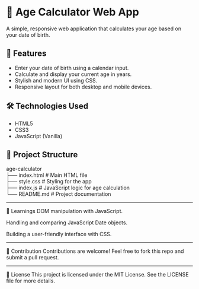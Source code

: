# 🎂 Age Calculator Web App

A simple, responsive web application that calculates your age based on your date of birth.

## 🚀 Features

- Enter your date of birth using a calendar input.
- Calculate and display your current age in years.
- Stylish and modern UI using CSS.
- Responsive layout for both desktop and mobile devices.


## 🛠️ Technologies Used

- HTML5
- CSS3
- JavaScript (Vanilla)

## 📁 Project Structure

age-calculator\
├── index.html # Main HTML file\
├── style.css # Styling for the app\
├── index.js # JavaScript logic for age calculation\
└── README.md # Project documentation

---

🧠 Learnings
DOM manipulation with JavaScript.

Handling and comparing JavaScript Date objects.

Building a user-friendly interface with CSS.

---

🙌 Contribution
Contributions are welcome!
Feel free to fork this repo and submit a pull request.

---

📄 License
This project is licensed under the MIT License.
See the LICENSE file for more details.

